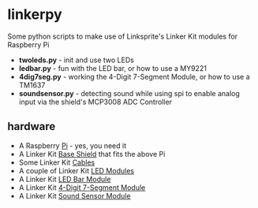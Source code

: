 # linkerpy

Some python scripts to make use of Linksprite's Linker Kit modules for Raspberry Pi

-   **twoleds.py** - init and use two LEDs
-   **ledbar.py** - fun with the LED bar, or how to use a MY9221
-   **4dig7seg.py** - working the 4-Digit 7-Segment Module, or how to use a TM1637
-   **soundsensor.py** - detecting sound while using spi to enable analog input via the shield's MCP3008 ADC Controller

## hardware

-   A Raspberry [Pi](https://www.raspberrypi.org/) - yes, you need it
-   A Linker Kit [Base Shield](http://www.conrad.com/ce/en/product/1267835/Raspberry-Pi-add-on-PCB-LK-Base-RB-Raspberry-Pi-A-B-B) that fits the above Pi
-   Some Linker Kit [Cables](http://store.linksprite.com/50-cm-cable-for-linker-kit/)
-   A couple of Linker Kit [LED Modules](http://store.linksprite.com/10mm-green-led-module-of-linker-kit-for-pcduino-arduino/)
-   A Linker Kit [LED Bar Module](http://store.linksprite.com/led-bar-module-of-linker-kit-for-pcduino-arduino/)
-   A Linker Kit [4-Digit 7-Segment Module](http://store.linksprite.com/4-digit-7-segment-module-of-linker-kit-for-pcduino-arduino/)
-   A Linker Kit [Sound Sensor Module](http://store.linksprite.com/sound-sensor-module-of-linker-kit-for-pcduino-arduino/)
